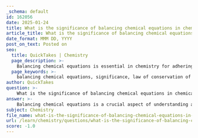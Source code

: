 ```yaml
---
_schema: default
id: 162056
date: 2025-01-24
title: What is the significance of balancing chemical equations in chemical reactions?
article_title: What is the significance of balancing chemical equations in chemical reactions?
date_format: MMM DD, YYYY
post_on_text: Posted on
seo:
  title: QuickTakes | Chemistry
  page_description: >-
    Balancing chemical equations is essential in chemistry for adhering to the law of conservation of mass, understanding chemical relationships, predicting outcomes, facilitating calculations, and identifying reaction types.
  page_keywords: >-
    balancing chemical equations, significance, law of conservation of mass, chemical reactions, stoichiometry, predicting outcomes, chemical relationships, calculations, reaction types, methods of balancing
author: QuickTakes
question: >-
    What is the significance of balancing chemical equations in chemical reactions?
answer: >-
    Balancing chemical equations is a crucial aspect of understanding and conducting chemical reactions. The significance of this process can be summarized as follows:\n\n1. **Law of Conservation of Mass**: Balancing chemical equations ensures that the number of atoms for each element is the same on both sides of the equation. This adherence to the law of conservation of mass is fundamental in chemistry, as it states that matter cannot be created or destroyed in a chemical reaction. For example, in the combustion of hydrogen gas with oxygen to form water, the balanced equation is:\n\n   $$\n   \text{2 H}_2(g) + \text{O}_2(g) \rightarrow \text{2 H}_2\text{O}(l)\n   $$\n\n   Here, there are 4 hydrogen atoms and 2 oxygen atoms on both sides, indicating that mass is conserved.\n\n2. **Understanding Chemical Relationships**: A balanced equation provides a clear representation of the relationship between reactants and products. It summarizes the stoichiometry of the reaction, allowing chemists to predict the amounts of substances consumed and produced.\n\n3. **Predicting Reaction Outcomes**: By balancing equations, chemists can determine the proportions of reactants needed to produce a desired amount of product. This is particularly important in industrial applications where precise measurements are necessary for efficiency and cost-effectiveness.\n\n4. **Facilitating Calculations**: Balanced equations are essential for performing stoichiometric calculations, which involve converting between moles, mass, and volume of reactants and products. This is vital in laboratory settings and chemical manufacturing.\n\n5. **Identifying Reaction Types**: Balancing equations helps in identifying the type of chemical reaction taking place (e.g., synthesis, decomposition, combustion, etc.), which can provide insights into the reaction mechanism and conditions required.\n\n6. **Methods of Balancing**: There are various methods to balance chemical equations, such as balancing by inspection and the algebraic method. The former involves adjusting coefficients based on observation, while the latter uses algebraic variables to represent the coefficients and solve for them mathematically.\n\nIn summary, balancing chemical equations is not just a procedural task; it is fundamental to the practice of chemistry, enabling accurate representation, prediction, and understanding of chemical reactions.
subject: Chemistry
file_name: what-is-the-significance-of-balancing-chemical-equations-in-chemical-reactions.md
url: /learn/chemistry/questions/what-is-the-significance-of-balancing-chemical-equations-in-chemical-reactions
score: -1.0
---
```


&nbsp;